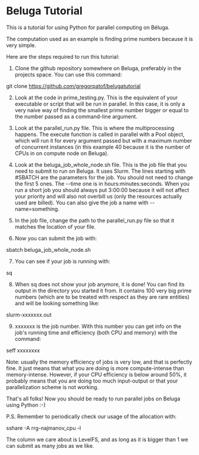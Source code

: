 # Beluga Tutorial

This is a tutorial for using Python for parallel computing on Béluga.

The computation used as an example is finding prime numbers because it is very simple.

Here are the steps required to run this tutorial:

1. Clone the github repository somewhere on Beluga, preferably in the projects space. You can use this command:

git clone https://github.com/gregorpatof/belugatutorial


2. Look at the code in prime_testing.py. This is the equivalent of your executable or script that will be run in parallel. In this case, it is only a very naive way of finding the smallest prime number bigger or equal to the number passed as a command-line argument.

3. Look at the parallel_run.py file. This is where the multiprocessing happens. The execute function is called in parallel with a Pool object, which will run it for every argument passed but with a maximum number of concurrent instances (in this example 40 because it is the number of CPUs in on compute node on Beluga).

4. Look at the beluga_job_whole_node.sh file. This is the job file that you need to submit to run on Beluga. It uses Slurm. The lines starting with #SBATCH are the parameters for the job. You should not need to change the first 5 ones. The --time one is in hours:minutes:seconds. When you run a short job you should always put 3:00:00 because it will not affect your priority and will also not overbill us (only the resources actually used are billed). You can also give the job a name with --name=something.

5. In the job file, change the path to the parallel_run.py file so that it matches the location of your file.

6. Now you can submit the job with:

sbatch beluga_job_whole_node.sh

7. You can see if your job is running with:

sq

8. When sq does not show your job anymore, it is done! You can find its output in the directory you started it from. It contains 100 very big prime numbers (which are to be treated with respect as they are rare entities) and will be looking something like:

slurm-xxxxxxx.out

9. xxxxxxx is the job number. With this number you can get info on the job's running time and efficiency (both CPU and memory) with the command:

seff xxxxxxxx

Note: usually the memory efficiency of jobs is very low, and that is perfectly fine. It just means that what you are doing is more compute-intense than memory-intense. However, if your CPU efficiency is below around 50%, it probably means that you are doing too much input-output or that your parallelization scheme is not working.

That's all folks! Now you should be ready to run parallel jobs on Beluga using Python :-)

P.S. Remember to periodically check our usage of the allocation with:

sshare -A rrg-najmanov_cpu -l

The column we care about is LevelFS, and as long as it is bigger than 1 we can submit as many jobs as we like.